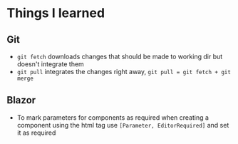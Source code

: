 # Things I learned

## Git
- `git fetch` downloads changes that should be made to working dir but doesn't integrate them
- `git pull` integrates the changes right away, `git pull = git fetch + git merge`

## Blazor
- To mark parameters for components as required when creating a component using the html tag use `[Parameter, EditorRequired]` and set it as required